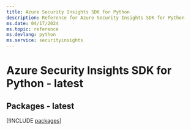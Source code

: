 ```yaml
---
title: Azure Security Insights SDK for Python
description: Reference for Azure Security Insights SDK for Python
ms.date: 04/17/2024
ms.topic: reference
ms.devlang: python
ms.service: securityinsights
---
```

# Azure Security Insights SDK for Python - latest
## Packages - latest
[!INCLUDE [packages](security-insights-index.md)]